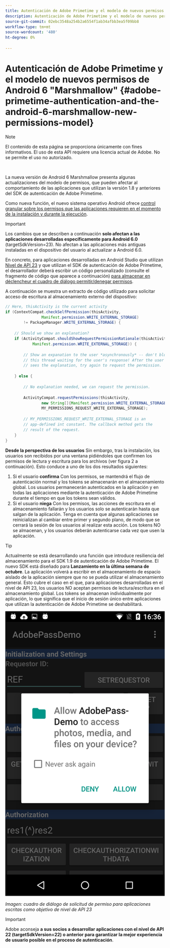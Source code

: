 ```yaml
---
title: Autenticación de Adobe Primetime y el modelo de nuevos permisos de Android 6 "Marshmallow"
description: Autenticación de Adobe Primetime y el modelo de nuevos permisos de Android 6 "Marshmallow"
source-git-commit: 02ebc3548a254b2a6554f1ab34afbb3ea5f09bb8
workflow-type: tm+mt
source-wordcount: '480'
ht-degree: 0%

---
```


# Autenticación de Adobe Primetime y el modelo de nuevos permisos de Android 6 &quot;Marshmallow&quot; {#adobe-primetime-authentication-and-the-android-6-marshmallow-new-permissions-model}

>[!NOTE]
>
>El contenido de esta página se proporciona únicamente con fines informativos. El uso de esta API requiere una licencia actual de Adobe. No se permite el uso no autorizado.

</br>

La nueva versión de Android 6 Marshmallow presenta algunas actualizaciones del modelo de permisos, que pueden afectar al comportamiento de las aplicaciones que utilizan la versión 1.8 y anteriores del SDK de autenticación de Adobe Primetime.

Como nueva función, el nuevo sistema operativo Android ofrece [control granular sobre los permisos que las aplicaciones requieren en el momento de la instalación y durante la ejecución](https://developer.android.com/about/versions/marshmallow/android-6.0-changes.html).

>[!IMPORTANT]
>
>Los cambios que se describen a continuación **solo afectan a las aplicaciones desarrolladas específicamente para Android 6.0** (targetSdkVersion=23). No afectan a las aplicaciones más antiguas instaladas en el dispositivo del usuario al actualizar a Android 6.0.


En concreto, para aplicaciones desarrolladas en Android Studio que utilizan [Nivel de API 23](http://developer.android.com/sdk/api_diff/23/changes.html) y que utilizan el SDK de autenticación de Adobe Primetime, el desarrollador deberá escribir un código personalizado (consulte el fragmento de código que aparece a continuación) [para almacenar en déclencheur el cuadro de diálogo permitir/denegar permisos](https://developer.android.com/training/permissions/requesting.html).

A continuación se muestra un extracto de código utilizado para solicitar acceso de escritura al almacenamiento externo del dispositivo:

```java
// Here, thisActivity is the current activity
if (ContextCompat.checkSelfPermission(thisActivity,
                Manifest.permission.WRITE_EXTERNAL_STORAGE)
        != PackageManager.WRITE_EXTERNAL_STORAGE) {

    // Should we show an explanation?
    if (ActivityCompat.shouldShowRequestPermissionRationale(thisActivity,
            Manifest.permission.WRITE_EXTERNAL_STORAGE)) {

        // Show an expanation to the user *asynchronously* -- don't block
        // this thread waiting for the user's response! After the user
        // sees the explanation, try again to request the permission.

    } else {

        // No explanation needed, we can request the permission.

        ActivityCompat.requestPermissions(thisActivity,
                new String[]{Manifest.permission.WRITE_EXTERNAL_STORAGE},
                MY_PERMISSIONS_REQUEST_WRITE_EXTERNAL_STORAGE);

        // MY_PERMISSIONS_REQUEST_WRITE_EXTERNAL_STORAGE is an
        // app-defined int constant. The callback method gets the
        // result of the request.
    }
}
```




**Desde la perspectiva de los usuarios** Sin embargo, tras la instalación, los usuarios son recibidos por una ventana pidiéndoles que confirmen los permisos de lectura y escritura para los archivos (ver figura 2 a continuación). Esto conduce a uno de los dos resultados siguientes:

1. Si el usuario **confirma** Con los permisos, se mantendrá el flujo de autenticación normal y los tokens se almacenarán en el almacenamiento global. Los usuarios permanecerán autenticados en la aplicación y en todas las aplicaciones mediante la autenticación de Adobe Primetime durante el tiempo en que los tokens sean válidos.
1. Si el usuario **niega** Con los permisos, las acciones de escritura en el almacenamiento fallarán y los usuarios solo se autenticarán hasta que salgan de la aplicación. Tenga en cuenta que algunas aplicaciones se reinicializan al cambiar entre primer y segundo plano, de modo que se cerrará la sesión de los usuarios al realizar esta acción. Los tokens NO se almacenan, y los usuarios deberán autenticarse cada vez que usen la aplicación.


>[!TIP]
>
>Actualmente se está desarrollando una función que introduce resiliencia del almacenamiento para el SDK 1.9 de autenticación de Adobe Primetime. El nuevo SDK está diseñado para **Lanzamiento en la última semana de octubre**. La aplicación volverá a escribir en el almacenamiento de espacio aislado de la aplicación siempre que no se pueda utilizar el almacenamiento general. Esto cubre el caso en el que, para aplicaciones desarrolladas en el nivel de API 23, los usuarios NO aceptan permisos de lectura/escritura en el almacenamiento global. Los tokens se almacenan individualmente por aplicación, lo que significa que el inicio de sesión único entre aplicaciones que utilizan la autenticación de Adobe Primetime se deshabilitará.


![](assets/android-permissions-request.png)

*Imagen: cuadro de diálogo de solicitud de permiso para aplicaciones escritas como objetivo de nivel de API 23*

>[!IMPORTANT]
>
> Adobe aconseja **a sus socios a desarrollar aplicaciones con el nivel de API 22 (targetSdkVersion=22) o anterior para garantizar la mejor experiencia de usuario posible en el proceso de autenticación**.
